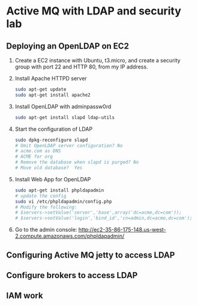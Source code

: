 # Active MQ with LDAP and security lab


## Deploying an OpenLDAP on EC2

1. Create a EC2 instance with Ubuntu, t3.micro, and create a security group with port 22 and HTTP 80, from my IP address.
1. Install Apache HTTPD server

    ```sh
    sudo apt-get update
    sudo apt-get install apache2
    ```
1. Install OpenLDAP with adminpassw0rd

    ```sh
    sudo apt-get install slapd ldap-utils
    ```

1. Start the configuration of LDAP

    ```sh
    sudo dpkg-reconfigure slapd
    # Omit OpenLDAP server configuration? No
    # acme.com as DNS
    # ACME for org
    # Remove the database when slapd is purged? No
    # Move old database?  Yes
    ```

1. Install Web App for OpenLDAP

    ```sh
    sudo apt-get install phpldapadmin
    # update the config
    sudo vi /etc/phpldapadmin/config.php
    # Modify the following:
    # $servers->setValue('server','base',array('dc=acme,dc=com'));
    # $servers->setValue('login','bind_id','cn=admin,dc=acme,dc=com');
    ```
    
1. Go to the admin console: http://ec2-35-86-175-148.us-west-2.compute.amazonaws.com/phpldapadmin/

## Configuring Active MQ jetty to access LDAP

## Configure brokers to access LDAP

## IAM work
